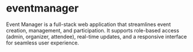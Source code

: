 # eventmanager
Event Manager is a full-stack web application that streamlines event creation, management, and participation. It supports role-based access (admin, organizer, attendee), real-time updates, and a responsive interface for seamless user experience.

